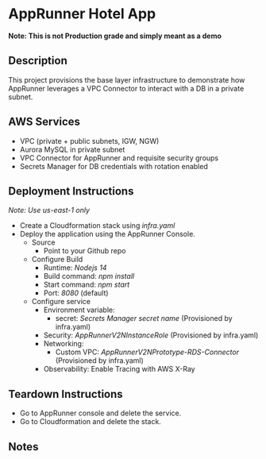 # AppRunner Hotel App

**Note: This is not Production grade and simply meant as a demo**

## Description

This project provisions the base layer infrastructure to demonstrate how AppRunner leverages a VPC Connector to interact with a DB in a private subnet.

## AWS Services

* VPC (private + public subnets, IGW, NGW)
* Aurora MySQL in private subnet
* VPC Connector for AppRunner and requisite security groups
* Secrets Manager for DB credentials with rotation enabled

## Deployment Instructions

*Note: Use us-east-1 only*

- Create a Cloudformation stack using *infra.yaml*  
- Deploy the application using the AppRunner Console.
  - Source
    - Point to your Github repo
  - Configure Build
    - Runtime: *Nodejs 14*
    - Build command:  *npm install*
    - Start command: *npm start*
    - Port: *8080* (default) 
  - Configure service
    - Environment variable:
      - secret: *Secrets Manager secret name* (Provisioned by infra.yaml)
    - Security: *AppRunnerV2NInstanceRole* (Provisioned by infra.yaml)
    - Networking: 
      - Custom VPC: *AppRunnerV2NPrototype-RDS-Connector* (Provisioned by infra.yaml)
    - Observability: Enable Tracing with AWS X-Ray

## Teardown Instructions

- Go to AppRunner console and delete the service.
- Go to Cloudformation and delete the stack.

## Notes

